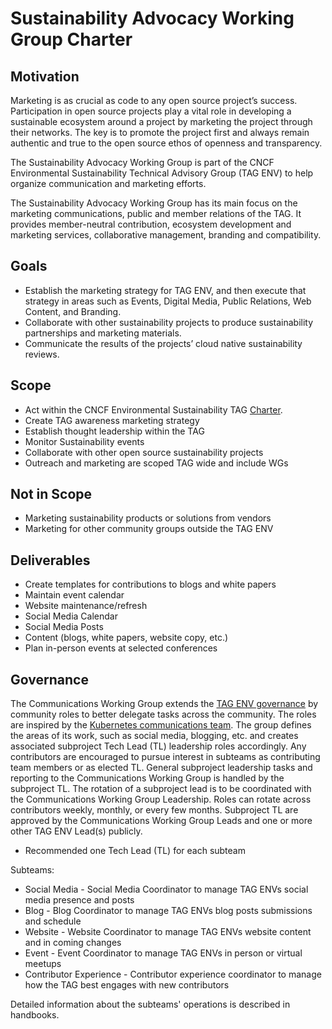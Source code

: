# Sustainability Advocacy Working Group Charter

## Motivation

Marketing is as crucial as code to any open source project’s success. Participation in open source projects play a vital role in developing a sustainable ecosystem around a project by marketing the project through their networks. The key is to promote the project first and always remain authentic and true to the open source ethos of openness and transparency.

The Sustainability Advocacy Working Group is part of the CNCF Environmental Sustainability Technical Advisory Group (TAG ENV) to help organize communication and marketing efforts.

The Sustainability Advocacy Working Group has its main focus on the marketing communications, public and member relations of the TAG. It provides member-neutral contribution, ecosystem development and marketing services, collaborative management, branding and compatibility.

## Goals

- Establish the marketing strategy for TAG ENV, and then execute that strategy in areas such as Events, Digital Media, Public Relations, Web Content, and Branding.
- Collaborate with other sustainability projects to produce sustainability partnerships and marketing materials.
- Communicate the results of the projects’ cloud native sustainability reviews.

## Scope

- Act within the CNCF Environmental Sustainability TAG [Charter](https://github.com/cncf/tag-env-sustainability/blob/main/charter.md).
- Create TAG awareness marketing strategy
- Establish thought leadership within the TAG
- Monitor Sustainability events
- Collaborate with other open source sustainability projects
- Outreach and marketing are scoped TAG wide and include WGs

## Not in Scope

- Marketing sustainability products or solutions from vendors
- Marketing for other community groups outside the TAG ENV

## Deliverables

- Create templates for contributions to blogs and white papers
- Maintain event calendar
- Website maintenance/refresh
- Social Media Calendar
- Social Media Posts
- Content (blogs, white papers, website copy, etc.)
- Plan in-person events at selected conferences

## Governance
<!-- cSpell:ignore subteam, subteams -->
The Communications Working Group extends the [TAG ENV governance](https://github.com/cncf/tag-env-sustainability/tree/main/governance) by community roles to better delegate tasks across the community. The roles are inspired by the [Kubernetes communications team](https://github.com/kubernetes/community/tree/master/communication/contributor-comms/role-handbooks). The group defines the areas of its work, such as social media, blogging, etc. and creates associated subproject Tech Lead (TL) leadership roles accordingly. Any contributors are encouraged to pursue interest in subteams as contributing team members or as elected TL. General subproject leadership tasks and reporting to the Communications Working Group is handled by the subproject TL. The rotation of a subproject lead is to be coordinated with the Communications Working Group Leadership. Roles can rotate across contributors weekly, monthly, or every few months. Subproject TL are approved by the Communications Working Group Leads and one or more other TAG ENV Lead(s) publicly.

- Recommended one Tech Lead (TL) for each subteam

Subteams:

- Social Media - Social Media Coordinator to manage TAG ENVs social media presence and posts
- Blog - Blog Coordinator to manage TAG ENVs blog posts submissions and schedule
- Website - Website Coordinator to manage TAG ENVs website content and in coming changes
- Event - Event Coordinator to manage TAG ENVs in person or virtual meetups
- Contributor Experience - Contributor experience coordinator to manage how the TAG best engages with new contributors

Detailed information about the subteams' operations is described in handbooks.

